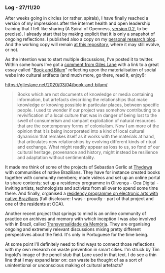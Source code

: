 ### Log - 27/11/20

After weeks going in circles (or rather, spirals), I have finally reached a version of my impressions after the internet health and open leadership training that I felt like sharing (A Spiral of Openness, [version 0.2](https://opendott.org/posts/a-spiral-of-openness/), to be precise). I already start that by making explicit that it is only a snapshot of ongoing reflections. I published also a copy on my [personal research blog](https://is.efeefe.me/opendott/spiral-of-openness). And the working copy will remain [at this repository](../spiral/spiral-of-openness.md), where it may still evolve, or not.

As the intention was to start multiple discussions, I've posted it to twitter. Within some hours I've got a [comment from Giles Lane](https://twitter.com/gileslane/status/1331955850970341378) with a link to a great essay called "[Book and Bilum](https://gileslane.net/2020/03/04/book-and-bilum/)" reflecting upon the materialisation of social webs into cultural artifacts (and much more, go there, read it, enjoy!):

https://gileslane.net/2020/03/04/book-and-bilum/

>  Books which are not documents of knowledge or media containing information, but artefacts describing the relationships that make knowledge or knowing possible in particular places, between specific people. I used to wonder if our project was somehow contributing to a revivification of a local culture that was in danger of being lost to the swell of consumerism and rampant exploitation of natural resources that are the contemporary forms of colonialism. Now I am more of the opinion that it is being incorporated into a kind of local cultural dynamism that remakes itself as it works with the materials at hand, that articulates new relationships by evolving different kinds of ritual and exchange. What might readily appear as loss to us, so fond of our cultural heritage, provenance and history, might instead be resilience and adaptation without sentimentality.

It made me think of some of the projects of Sebastian Gerlic at [Thydewa](https://www.thydewa.org/projetos-realizados/) with communities of native Brazilians. They have for instance created books together with community members; made videos and set up an online portal to share contents; set up a residency programme in Olivença - Oca Digital - inviting artists, technologists and activists from all over to spend some time there. And finally, organised a [residency programme on electronic arts with native Brazilians](http://aei.art.br/) (full disclosure: I was - proudly - part of that project and one of the residents at OCA).

Another recent project that springs to mind is an online community of practice on archives and memory with which inception I was also involved with in Brazil, called [Transversalidade da Memória](https://www.itaucultural.org.br/transversalidade/). They are organising ongoing and extremely relevant discussions mixing pretty different perspectives about the field. It's only in Portuguese for the time being.

At some point I'll definitely need to find ways to connect those reflections with my own research on waste prevention in smart cities. I'm struck by Tim Ingold's image of the pencil stub that Lane used in that text. I do see a thin line that I may expand later on: can waste be thought of as a sort of unintentional or unconscious making of cultural artefacts?
